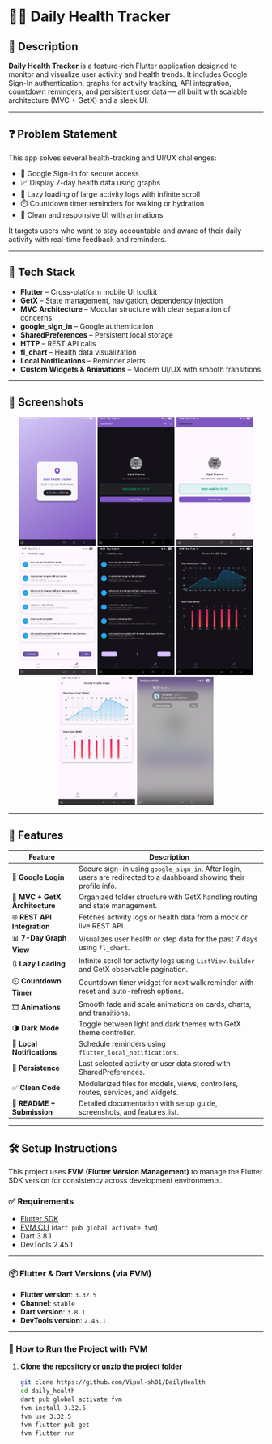 # 🏃‍♂️ Daily Health Tracker

## 📝 Description

**Daily Health Tracker** is a feature-rich Flutter application designed to monitor and visualize user activity and health trends. It includes Google Sign-In authentication, graphs for activity tracking, API integration, countdown reminders, and persistent user data — all built with scalable architecture (MVC + GetX) and a sleek UI.

---

## ❓ Problem Statement

This app solves several health-tracking and UI/UX challenges:

- 👤 Google Sign-In for secure access
- 📈 Display 7-day health data using graphs
- 📜 Lazy loading of large activity logs with infinite scroll
- ⏱️ Countdown timer reminders for walking or hydration
- 🎯 Clean and responsive UI with animations

It targets users who want to stay accountable and aware of their daily activity with real-time feedback and reminders.

---

## 🧰 Tech Stack

- **Flutter** – Cross-platform mobile UI toolkit
- **GetX** – State management, navigation, dependency injection
- **MVC Architecture** – Modular structure with clear separation of concerns
- **google_sign_in** – Google authentication
- **SharedPreferences** – Persistent local storage
- **HTTP** – REST API calls
- **fl_chart** – Health data visualization
- **Local Notifications** – Reminder alerts
- **Custom Widgets & Animations** – Modern UI/UX with smooth transitions

---

## 📸 Screenshots

<div align="center">
  <img src="https://github.com/Vipul-sh01/DailyHealth/blob/main/k9.jpg" width="30%">
  <img src="https://github.com/Vipul-sh01/DailyHealth/blob/main/k8.jpg" width="30%">
  <img src="https://github.com/Vipul-sh01/DailyHealth/blob/main/k7.jpg" width="30%">
  <img src="https://github.com/Vipul-sh01/DailyHealth/blob/main/k2.jpg" width="30%">
  <img src="https://github.com/Vipul-sh01/DailyHealth/blob/main/k3.jpg" width="30%">
  <img src="https://github.com/Vipul-sh01/DailyHealth/blob/main/k5.jpg" width="30%">
  <img src="https://github.com/Vipul-sh01/DailyHealth/blob/main/k6.jpg" width="30%">
  <img src="https://github.com/Vipul-sh01/DailyHealth/blob/main/k1.jpg" width="30%">
</div>

---

## 🎯 Features

| Feature | Description |
|--------|-------------|
| 👤 **Google Login** | Secure sign-in using `google_sign_in`. After login, users are redirected to a dashboard showing their profile info. |
| 🧱 **MVC + GetX Architecture** | Organized folder structure with GetX handling routing and state management. |
| 🌐 **REST API Integration** | Fetches activity logs or health data from a mock or live REST API. |
| 📊 **7-Day Graph View** | Visualizes user health or step data for the past 7 days using `fl_chart`. |
| 🔃 **Lazy Loading** | Infinite scroll for activity logs using `ListView.builder` and GetX observable pagination. |
| ⏲️ **Countdown Timer** | Countdown timer widget for next walk reminder with reset and auto-refresh options. |
| 🎞️ **Animations** | Smooth fade and scale animations on cards, charts, and transitions. |
| 🌗 **Dark Mode** | Toggle between light and dark themes with GetX theme controller. |
| 🔔 **Local Notifications** | Schedule reminders using `flutter_local_notifications`. |
| 💾 **Persistence** | Last selected activity or user data stored with SharedPreferences. |
| ✅ **Clean Code** | Modularized files for models, views, controllers, routes, services, and widgets. |
| 📄 **README + Submission** | Detailed documentation with setup guide, screenshots, and features list. |

---

## 🛠 Setup Instructions

This project uses **FVM (Flutter Version Management)** to manage the Flutter SDK version for consistency across development environments.

### ✅ Requirements

- [Flutter SDK](https://flutter.dev/docs/get-started/install)
- [FVM CLI](https://fvm.app/docs/getting_started/installation) (`dart pub global activate fvm`)
- Dart 3.8.1
- DevTools 2.45.1

---

### 📦 Flutter & Dart Versions (via FVM)

- **Flutter version**: `3.32.5`
- **Channel**: `stable`
- **Dart version**: `3.8.1`
- **DevTools version**: `2.45.1`

---

### 🚀 How to Run the Project with FVM

1. **Clone the repository or unzip the project folder**
   ```bash
   git clone https://github.com/Vipul-sh01/DailyHealth
   cd daily_health
   dart pub global activate fvm
   fvm install 3.32.5
   fvm use 3.32.5
   fvm flutter pub get
   fvm flutter run 
   
